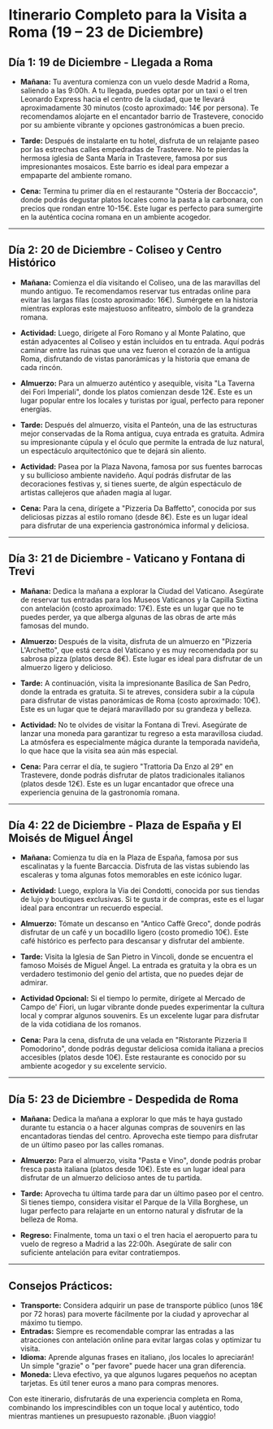 # Itinerario Completo para la Visita a Roma (19 – 23 de Diciembre)

## Día 1: 19 de Diciembre - Llegada a Roma
- **Mañana:** Tu aventura comienza con un vuelo desde Madrid a Roma, saliendo a las 9:00h. A tu llegada, puedes optar por un taxi o el tren Leonardo Express hacia el centro de la ciudad, que te llevará aproximadamente 30 minutos (costo aproximado: 14€ por persona). Te recomendamos alojarte en el encantador barrio de Trastevere, conocido por su ambiente vibrante y opciones gastronómicas a buen precio.

- **Tarde:** Después de instalarte en tu hotel, disfruta de un relajante paseo por las estrechas calles empedradas de Trastevere. No te pierdas la hermosa iglesia de Santa María in Trastevere, famosa por sus impresionantes mosaicos. Este barrio es ideal para empezar a empaparte del ambiente romano.

- **Cena:** Termina tu primer día en el restaurante "Osteria der Boccaccio", donde podrás degustar platos locales como la pasta a la carbonara, con precios que rondan entre 10-15€. Este lugar es perfecto para sumergirte en la auténtica cocina romana en un ambiente acogedor.

---

## Día 2: 20 de Diciembre - Coliseo y Centro Histórico
- **Mañana:** Comienza el día visitando el Coliseo, una de las maravillas del mundo antiguo. Te recomendamos reservar tus entradas online para evitar las largas filas (costo aproximado: 16€). Sumérgete en la historia mientras exploras este majestuoso anfiteatro, símbolo de la grandeza romana.

- **Actividad:** Luego, dirígete al Foro Romano y al Monte Palatino, que están adyacentes al Coliseo y están incluidos en tu entrada. Aquí podrás caminar entre las ruinas que una vez fueron el corazón de la antigua Roma, disfrutando de vistas panorámicas y la historia que emana de cada rincón.

- **Almuerzo:** Para un almuerzo auténtico y asequible, visita "La Taverna dei Fori Imperiali", donde los platos comienzan desde 12€. Este es un lugar popular entre los locales y turistas por igual, perfecto para reponer energías.

- **Tarde:** Después del almuerzo, visita el Panteón, una de las estructuras mejor conservadas de la Roma antigua, cuya entrada es gratuita. Admira su impresionante cúpula y el óculo que permite la entrada de luz natural, un espectáculo arquitectónico que te dejará sin aliento.

- **Actividad:** Pasea por la Plaza Navona, famosa por sus fuentes barrocas y su bullicioso ambiente navideño. Aquí podrás disfrutar de las decoraciones festivas y, si tienes suerte, de algún espectáculo de artistas callejeros que añaden magia al lugar.

- **Cena:** Para la cena, dirígete a "Pizzeria Da Baffetto", conocida por sus deliciosas pizzas al estilo romano (desde 8€). Este es un lugar ideal para disfrutar de una experiencia gastronómica informal y deliciosa.

---

## Día 3: 21 de Diciembre - Vaticano y Fontana di Trevi
- **Mañana:** Dedica la mañana a explorar la Ciudad del Vaticano. Asegúrate de reservar tus entradas para los Museos Vaticanos y la Capilla Sixtina con antelación (costo aproximado: 17€). Este es un lugar que no te puedes perder, ya que alberga algunas de las obras de arte más famosas del mundo.

- **Almuerzo:** Después de la visita, disfruta de un almuerzo en "Pizzeria L'Archetto", que está cerca del Vaticano y es muy recomendada por su sabrosa pizza (platos desde 8€). Este lugar es ideal para disfrutar de un almuerzo ligero y delicioso.

- **Tarde:** A continuación, visita la impresionante Basílica de San Pedro, donde la entrada es gratuita. Si te atreves, considera subir a la cúpula para disfrutar de vistas panorámicas de Roma (costo aproximado: 10€). Este es un lugar que te dejará maravillado por su grandeza y belleza.

- **Actividad:** No te olvides de visitar la Fontana di Trevi. Asegúrate de lanzar una moneda para garantizar tu regreso a esta maravillosa ciudad. La atmósfera es especialmente mágica durante la temporada navideña, lo que hace que la visita sea aún más especial.

- **Cena:** Para cerrar el día, te sugiero "Trattoria Da Enzo al 29" en Trastevere, donde podrás disfrutar de platos tradicionales italianos (platos desde 12€). Este es un lugar encantador que ofrece una experiencia genuina de la gastronomía romana.

---

## Día 4: 22 de Diciembre - Plaza de España y El Moisés de Miguel Ángel
- **Mañana:** Comienza tu día en la Plaza de España, famosa por sus escalinatas y la fuente Barcaccia. Disfruta de las vistas subiendo las escaleras y toma algunas fotos memorables en este icónico lugar.

- **Actividad:** Luego, explora la Via dei Condotti, conocida por sus tiendas de lujo y boutiques exclusivas. Si te gusta ir de compras, este es el lugar ideal para encontrar un recuerdo especial.

- **Almuerzo:** Tómate un descanso en "Antico Caffè Greco", donde podrás disfrutar de un café y un bocadillo ligero (costo promedio 10€). Este café histórico es perfecto para descansar y disfrutar del ambiente.

- **Tarde:** Visita la Iglesia de San Pietro in Vincoli, donde se encuentra el famoso Moisés de Miguel Ángel. La entrada es gratuita y la obra es un verdadero testimonio del genio del artista, que no puedes dejar de admirar.

- **Actividad Opcional:** Si el tiempo lo permite, dirígete al Mercado de Campo de' Fiori, un lugar vibrante donde puedes experimentar la cultura local y comprar algunos souvenirs. Es un excelente lugar para disfrutar de la vida cotidiana de los romanos.

- **Cena:** Para la cena, disfruta de una velada en "Ristorante Pizzeria Il Pomodorino", donde podrás degustar deliciosa comida italiana a precios accesibles (platos desde 10€). Este restaurante es conocido por su ambiente acogedor y su excelente servicio.

---

## Día 5: 23 de Diciembre - Despedida de Roma
- **Mañana:** Dedica la mañana a explorar lo que más te haya gustado durante tu estancia o a hacer algunas compras de souvenirs en las encantadoras tiendas del centro. Aprovecha este tiempo para disfrutar de un último paseo por las calles romanas.

- **Almuerzo:** Para el almuerzo, visita "Pasta e Vino", donde podrás probar fresca pasta italiana (platos desde 10€). Este es un lugar ideal para disfrutar de un almuerzo delicioso antes de tu partida.

- **Tarde:** Aprovecha tu última tarde para dar un último paseo por el centro. Si tienes tiempo, considera visitar el Parque de la Villa Borghese, un lugar perfecto para relajarte en un entorno natural y disfrutar de la belleza de Roma.

- **Regreso:** Finalmente, toma un taxi o el tren hacia el aeropuerto para tu vuelo de regreso a Madrid a las 22:00h. Asegúrate de salir con suficiente antelación para evitar contratiempos.

---

## Consejos Prácticos:
- **Transporte:** Considera adquirir un pase de transporte público (unos 18€ por 72 horas) para moverte fácilmente por la ciudad y aprovechar al máximo tu tiempo.
- **Entradas:** Siempre es recomendable comprar las entradas a las atracciones con antelación online para evitar largas colas y optimizar tu visita.
- **Idioma:** Aprende algunas frases en italiano, ¡los locales lo apreciarán! Un simple "grazie" o "per favore" puede hacer una gran diferencia.
- **Moneda:** Lleva efectivo, ya que algunos lugares pequeños no aceptan tarjetas. Es útil tener euros a mano para compras menores.

Con este itinerario, disfrutarás de una experiencia completa en Roma, combinando los imprescindibles con un toque local y auténtico, todo mientras mantienes un presupuesto razonable. ¡Buon viaggio!